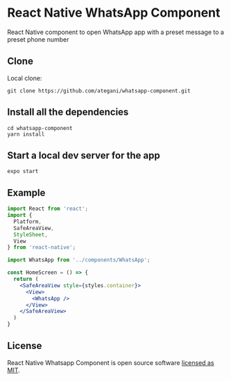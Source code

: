 # React Native WhatsApp Component
React Native component to open WhatsApp app with a preset message to a preset phone number


## Clone

Local clone:

```
git clone https://github.com/ategani/whatsapp-component.git
```

## Install all the dependencies

```
cd whatsapp-component
yarn install
```

## Start a local dev server for the app

```
expo start
```

## Example

```jsx
import React from 'react';
import {
  Platform,
  SafeAreaView,
  StyleSheet,
  View
} from 'react-native';

import WhatsApp from '../components/WhatsApp';

const HomeScreen = () => {
  return (
    <SafeAreaView style={styles.container}>
      <View>
        <WhatsApp />
      </View>
    </SafeAreaView>
  )
}
```

## License

React Native Whatsapp Component is open source software [licensed as MIT](https://github.com/ategani/whatsapp-component/blob/main/LICENSE).
